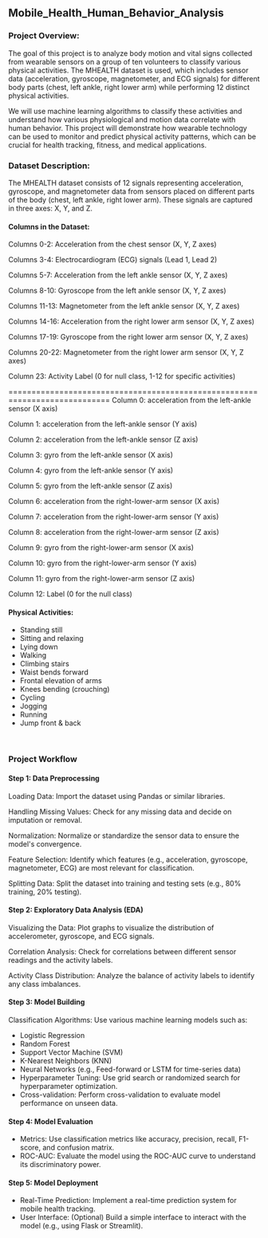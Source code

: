 ## Mobile_Health_Human_Behavior_Analysis

### Project Overview:

The goal of this project is to analyze body motion and vital signs collected from wearable sensors on a group of ten volunteers to classify various physical activities. The MHEALTH dataset is used, which includes sensor data (acceleration, gyroscope, magnetometer, and ECG signals) for different body parts (chest, left ankle, right lower arm) while performing 12 distinct physical activities.

We will use machine learning algorithms to classify these activities and understand how various physiological and motion data correlate with human behavior. This project will demonstrate how wearable technology can be used to monitor and predict physical activity patterns, which can be crucial for health tracking, fitness, and medical applications.
<br>

### Dataset Description:

The MHEALTH dataset consists of 12 signals representing acceleration, gyroscope, and magnetometer data from sensors placed on different parts of the body (chest, left ankle, right lower arm). These signals are captured in three axes: X, Y, and Z.

#### Columns in the Dataset:

Columns 0-2: Acceleration from the chest sensor (X, Y, Z axes)

Columns 3-4: Electrocardiogram (ECG) signals (Lead 1, Lead 2)

Columns 5-7: Acceleration from the left ankle sensor (X, Y, Z axes)

Columns 8-10: Gyroscope from the left ankle sensor (X, Y, Z axes)

Columns 11-13: Magnetometer from the left ankle sensor (X, Y, Z axes)

Columns 14-16: Acceleration from the right lower arm sensor (X, Y, Z axes)

Columns 17-19: Gyroscope from the right lower arm sensor (X, Y, Z axes)

Columns 20-22: Magnetometer from the right lower arm sensor (X, Y, Z axes)

Column 23: Activity Label (0 for null class, 1-12 for specific activities)

============================================================================
Column 0: acceleration from the left-ankle sensor (X axis)

Column 1: acceleration from the left-ankle sensor (Y axis)

Column 2: acceleration from the left-ankle sensor (Z axis)

Column 3: gyro from the left-ankle sensor (X axis)

Column 4: gyro from the left-ankle sensor (Y axis)

Column 5: gyro from the left-ankle sensor (Z axis)

Column 6: acceleration from the right-lower-arm sensor (X axis)

Column 7: acceleration from the right-lower-arm sensor (Y axis)

Column 8: acceleration from the right-lower-arm sensor (Z axis)

Column 9: gyro from the right-lower-arm sensor (X axis)

Column 10: gyro from the right-lower-arm sensor (Y axis)

Column 11: gyro from the right-lower-arm sensor (Z axis)

Column 12: Label (0 for the null class)


#### Physical Activities:

+ Standing still
+ Sitting and relaxing
+ Lying down
+ Walking
+ Climbing stairs
+ Waist bends forward
+ Frontal elevation of arms
+ Knees bending (crouching)
+ Cycling
+ Jogging
+ Running
+ Jump front & back

<br>

### Project Workflow

#### Step 1: Data Preprocessing

Loading Data: Import the dataset using Pandas or similar libraries.

Handling Missing Values: Check for any missing data and decide on imputation or removal.

Normalization: Normalize or standardize the sensor data to ensure the model's convergence.

Feature Selection: Identify which features (e.g., acceleration, gyroscope, magnetometer, ECG) are most relevant for classification.

Splitting Data: Split the dataset into training and testing sets (e.g., 80% training, 20% testing).


#### Step 2: Exploratory Data Analysis (EDA)

Visualizing the Data: Plot graphs to visualize the distribution of accelerometer, gyroscope, and ECG signals.

Correlation Analysis: Check for correlations between different sensor readings and the activity labels.

Activity Class Distribution: Analyze the balance of activity labels to identify any class imbalances.

#### Step 3: Model Building

Classification Algorithms: Use various machine learning models such as:
+ Logistic Regression
+ Random Forest
+ Support Vector Machine (SVM)
+ K-Nearest Neighbors (KNN)
+ Neural Networks (e.g., Feed-forward or LSTM for time-series data)
+ Hyperparameter Tuning: Use grid search or randomized search for hyperparameter optimization.
+ Cross-validation: Perform cross-validation to evaluate model performance on unseen data.

#### Step 4: Model Evaluation

+ Metrics: Use classification metrics like accuracy, precision, recall, F1-score, and confusion matrix.
+ ROC-AUC: Evaluate the model using the ROC-AUC curve to understand its discriminatory power.

#### Step 5: Model Deployment 

+ Real-Time Prediction: Implement a real-time prediction system for mobile health tracking.
+ User Interface: (Optional) Build a simple interface to interact with the model (e.g., using Flask or Streamlit).
